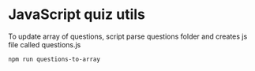 # JavaScript quiz utils
To update array of questions, script parse questions folder and creates js file called questions.js
```
npm run questions-to-array
```
